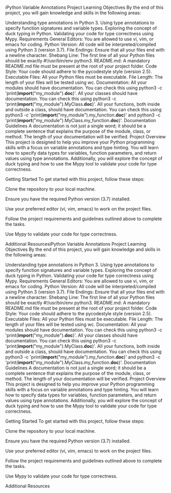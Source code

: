 iPython Variable Annotations Project
Learning Objectives
By the end of this project, you will gain knowledge and skills in the following areas:

Understanding type annotations in Python 3.
Using type annotations to specify function signatures and variable types.
Exploring the concept of duck typing in Python.
Validating your code for type correctness using Mypy.
Requirements
General
Editors: You are allowed to use vi, vim, or emacs for coding.
Python Version: All code will be interpreted/compiled using Python 3 (version 3.7).
File Endings: Ensure that all your files end with a newline character.
Shebang Line: The first line of all your Python files should be exactly #!/usr/bin/env python3.
README.md: A mandatory README.md file must be present at the root of your project folder.
Code Style: Your code should adhere to the pycodestyle style (version 2.5).
Executable Files: All your Python files must be executable.
File Length: The length of your files will be tested using wc.
Documentation:
All your modules should have documentation. You can check this using python3 -c 'print(__import__("my_module").__doc__)'.
All your classes should have documentation. You can check this using python3 -c 'print(__import__("my_module").MyClass.__doc__)'.
All your functions, both inside and outside a class, should have documentation. You can check this using python3 -c 'print(__import__("my_module").my_function.__doc__)' and python3 -c 'print(__import__("my_module").MyClass.my_function.__doc__)'.
Documentation Guidelines
A documentation is not just a single word; it should be a complete sentence that explains the purpose of the module, class, or method. The length of your documentation will be verified.
Project Overview
This project is designed to help you improve your Python programming skills with a focus on variable annotations and type hinting. You will learn how to specify data types for variables, function parameters, and return values using type annotations. Additionally, you will explore the concept of duck typing and how to use the Mypy tool to validate your code for type correctness.

Getting Started
To get started with this project, follow these steps:

Clone the repository to your local machine.

Ensure you have the required Python version (3.7) installed.

Use your preferred editor (vi, vim, emacs) to work on the project files.

Follow the project requirements and guidelines outlined above to complete the tasks.

Use Mypy to validate your code for type correctness.

Additional ResourcesiPython Variable Annotations Project
Learning Objectives
By the end of this project, you will gain knowledge and skills in the following areas:

Understanding type annotations in Python 3.
Using type annotations to specify function signatures and variable types.
Exploring the concept of duck typing in Python.
Validating your code for type correctness using Mypy.
Requirements
General
Editors: You are allowed to use vi, vim, or emacs for coding.
Python Version: All code will be interpreted/compiled using Python 3 (version 3.7).
File Endings: Ensure that all your files end with a newline character.
Shebang Line: The first line of all your Python files should be exactly #!/usr/bin/env python3.
README.md: A mandatory README.md file must be present at the root of your project folder.
Code Style: Your code should adhere to the pycodestyle style (version 2.5).
Executable Files: All your Python files must be executable.
File Length: The length of your files will be tested using wc.
Documentation:
All your modules should have documentation. You can check this using python3 -c 'print(__import__("my_module").__doc__)'.
All your classes should have documentation. You can check this using python3 -c 'print(__import__("my_module").MyClass.__doc__)'.
All your functions, both inside and outside a class, should have documentation. You can check this using python3 -c 'print(__import__("my_module").my_function.__doc__)' and python3 -c 'print(__import__("my_module").MyClass.my_function.__doc__)'.
Documentation Guidelines
A documentation is not just a single word; it should be a complete sentence that explains the purpose of the module, class, or method. The length of your documentation will be verified.
Project Overview
This project is designed to help you improve your Python programming skills with a focus on variable annotations and type hinting. You will learn how to specify data types for variables, function parameters, and return values using type annotations. Additionally, you will explore the concept of duck typing and how to use the Mypy tool to validate your code for type correctness.

Getting Started
To get started with this project, follow these steps:

Clone the repository to your local machine.

Ensure you have the required Python version (3.7) installed.

Use your preferred editor (vi, vim, emacs) to work on the project files.

Follow the project requirements and guidelines outlined above to complete the tasks.

Use Mypy to validate your code for type correctness.

Additional Resources
